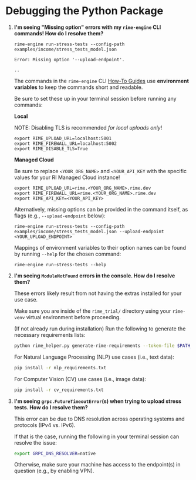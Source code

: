 # Debugging the Python Package

1. **I'm seeing "Missing option" errors with my `rime-engine` CLI commands! How do I resolve them?**

    ```
    rime-engine run-stress-tests --config-path examples/income/stress_tests_model.json

    Error: Missing option '--upload-endpoint'.

    ..
    ```

    The commands in the `rime-engine` CLI [How-To Guides](/local_trial/how_to_guides.rst) use **environment variables** to keep the commands short and readable.

    Be sure to set these up in your terminal session before running any commands:

    **Local**

    NOTE: Disabling TLS is recommended *for local uploads only*!

    ```
    export RIME_UPLOAD_URL=localhost:5001
    export RIME_FIREWALL_URL=localhost:5002
    export RIME_DISABLE_TLS=True
    ```

    **Managed Cloud**

    Be sure to replace ``<YOUR_ORG_NAME>`` and ``<YOUR_API_KEY`` with the specific values for your RI Managed Cloud instance!

    ```
    export RIME_UPLOAD_URL=rime.<YOUR_ORG_NAME>.rime.dev
    export RIME_FIREWALL_URL=rime.<YOUR_ORG_NAME>.rime.dev
    export RIME_API_KEY=<YOUR_API_KEY>
    ```

    Alternatively, missing options can be provided in the command itself, as flags (e.g., `--upload-endpoint` below):
    ```
    rime-engine run-stress-tests --config-path examples/income/stress_tests_model.json --upload-endpoint <YOUR_UPLOAD_ENDPOINT>
    ```

    Mappings of environment variables to their option names can be found by running `--help` for the chosen command:
    ```
    rime-engine run-stress-tests --help
    ```

2. **I'm seeing `ModuleNotFound` errors in the console. How do I resolve them?**

    These errors likely result from not having the extras installed for your use case.

    Make sure you are inside of the `rime_trial/` directory using your `rime-venv` virtual environment before proceeding.

    (If not already run during installation) Run the following to generate the necessary requirements lists:
    ```bash
    python rime_helper.py generate-rime-requirements --token-file $PATH_TO_TOKEN_TXT_FILE
    ```

    For Natural Language Processing (NLP) use cases (i.e., text data):
    ```bash
    pip install -r nlp_requirements.txt
    ```

    For Computer Vision (CV) use cases (i.e., image data):
    ```bash
    pip install -r cv_requirements.txt
    ```

3. **I'm seeing `grpc.FutureTimeoutError`(s) when trying to upload stress tests. How do I resolve them?**

    This error can be due to DNS resolution across operating systems and protocols (IPv4 vs. IPv6).

    If that is the case, running the following in your terminal session can resolve the issue:
    ```bash
    export GRPC_DNS_RESOLVER=native
    ```

    Otherwise, make sure your machine has access to the endpoint(s) in question (e.g., by enabling VPN).
